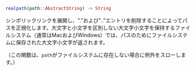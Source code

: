 ```julia
realpath(path::AbstractString) -> String
```

シンボリックリンクを展開し、"."および".."エントリを削除することによってパスを正規化します。大文字と小文字を区別しない大文字小文字を保持するファイルシステム（通常はMacおよびWindows）では、パスのためにファイルシステムに保存された大文字小文字が返されます。

（この関数は、`path`がファイルシステムに存在しない場合に例外をスローします。）
